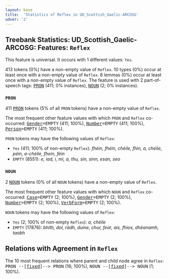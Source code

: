 ```yaml
---
layout: base
title:  'Statistics of Reflex in UD_Scottish_Gaelic-ARCOSG'
udver: '2'
---
```


## Treebank Statistics: UD_Scottish_Gaelic-ARCOSG: Features: `Reflex`

This feature is universal.
It occurs with 1 different values: `Yes`.

413 tokens (0%) have a non-empty value of `Reflex`.
10 types (0%) occur at least once with a non-empty value of `Reflex`.
8 lemmas (0%) occur at least once with a non-empty value of `Reflex`.
The feature is used with 2 part-of-speech tags: <tt><a href="gd_arcosg-pos-PRON.html">PRON</a></tt> (411; 0% instances), <tt><a href="gd_arcosg-pos-NOUN.html">NOUN</a></tt> (2; 0% instances).

### `PRON`

411 <tt><a href="gd_arcosg-pos-PRON.html">PRON</a></tt> tokens (5% of all `PRON` tokens) have a non-empty value of `Reflex`.

The most frequent other feature values with which `PRON` and `Reflex` co-occurred: <tt><a href="gd_arcosg-feat-Gender.html">Gender</a></tt><tt>=EMPTY</tt> (411; 100%), <tt><a href="gd_arcosg-feat-Number.html">Number</a></tt><tt>=EMPTY</tt> (411; 100%), <tt><a href="gd_arcosg-feat-Person.html">Person</a></tt><tt>=EMPTY</tt> (411; 100%).

`PRON` tokens may have the following values of `Reflex`:

* `Yes` (411; 100% of non-empty `Reflex`): <em>fhèin, fhéin, chèile, fhìn, a, chéile, péin, a-chèile, fhein, fèin</em>
* `EMPTY` (8551): <em>e, iad, i, mi, a, thu, sin, sinn, esan, seo</em>

### `NOUN`

2 <tt><a href="gd_arcosg-pos-NOUN.html">NOUN</a></tt> tokens (0% of all `NOUN` tokens) have a non-empty value of `Reflex`.

The most frequent other feature values with which `NOUN` and `Reflex` co-occurred: <tt><a href="gd_arcosg-feat-Case.html">Case</a></tt><tt>=EMPTY</tt> (2; 100%), <tt><a href="gd_arcosg-feat-Gender.html">Gender</a></tt><tt>=EMPTY</tt> (2; 100%), <tt><a href="gd_arcosg-feat-Number.html">Number</a></tt><tt>=EMPTY</tt> (2; 100%), <tt><a href="gd_arcosg-feat-VerbForm.html">VerbForm</a></tt><tt>=EMPTY</tt> (2; 100%).

`NOUN` tokens may have the following values of `Reflex`:

* `Yes` (2; 100% of non-empty `Reflex`): <em>a, chèile</em>
* `EMPTY` (17876): <em>bhith, dol, ràdh, duine, chur, fear, ais, fhios, dhèanamh, taobh</em>

## Relations with Agreement in `Reflex`

The 10 most frequent relations where parent and child node agree in `Reflex`:
<tt>PRON --[<tt><a href="gd_arcosg-dep-fixed.html">fixed</a></tt>]--> PRON</tt> (16; 100%),
<tt>NOUN --[<tt><a href="gd_arcosg-dep-fixed.html">fixed</a></tt>]--> NOUN</tt> (1; 100%).

